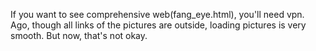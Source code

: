 If you want to see comprehensive web(fang_eye.html), you'll need vpn. Ago, though all links of the pictures are outside, 
loading pictures is very smooth. But now, that's not okay.

